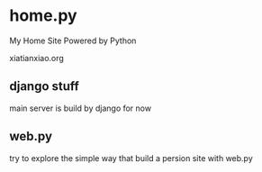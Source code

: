 home.py
=======

My Home Site Powered by Python

xiatianxiao.org
## django stuff

main server is build by django for now



## web.py

try to explore the simple way that build a persion site with web.py
